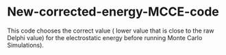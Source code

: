 # New-corrected-energy-MCCE-code
This code chooses the correct value ( lower value that is close to the raw Delphi value) for the electrostatic energy before running Monte Carlo Simulations).
